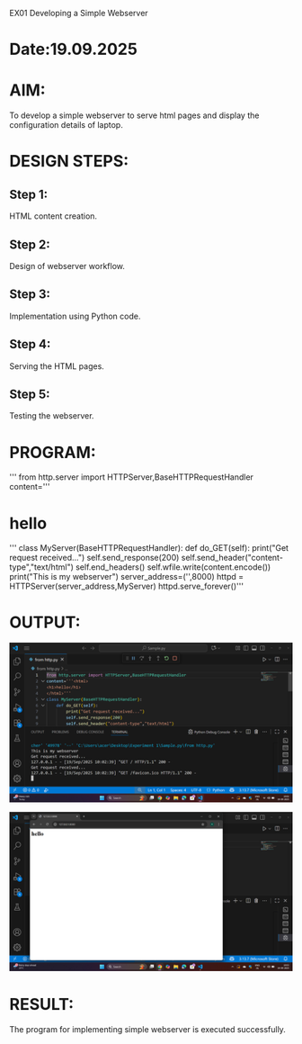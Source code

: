 EX01 Developing a Simple Webserver

# Date:19.09.2025
# AIM:
To develop a simple webserver to serve html pages and display the configuration details of laptop.

# DESIGN STEPS:
## Step 1:
HTML content creation.

## Step 2:
Design of webserver workflow.

## Step 3:
Implementation using Python code.

## Step 4:
Serving the HTML pages.

## Step 5:
Testing the webserver.

# PROGRAM:
'''
from http.server import HTTPServer,BaseHTTPRequestHandler
content='''<html>
<h1>hello</h1>
</html>'''
class MyServer(BaseHTTPRequestHandler):
    def do_GET(self):
        print("Get request received...")
        self.send_response(200)
        self.send_header("content-type","text/html")
        self.end_headers()
        self.wfile.write(content.encode())
print("This is my webserver")
server_address=('',8000)
httpd = HTTPServer(server_address,MyServer)
httpd.serve_forever()'''

# OUTPUT:

![alt text](<Screenshot (14).png>)

![alt text](<Screenshot (15).png>)


# RESULT:
The program for implementing simple webserver is executed successfully.

